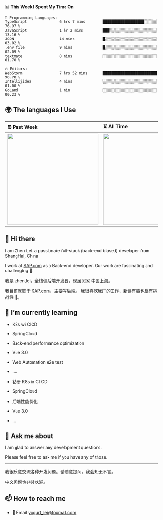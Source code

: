 <!--START_SECTION:waka-->
📊 **This Week I Spent My Time On** 

```text
💬 Programming Languages: 
TypeScript               6 hrs 7 mins        ███████████████████░░░░░░   76.97 % 
JavaScript               1 hr 2 mins         ███░░░░░░░░░░░░░░░░░░░░░░   13.16 % 
JSON                     14 mins             █░░░░░░░░░░░░░░░░░░░░░░░░   03.02 % 
.env file                9 mins              █░░░░░░░░░░░░░░░░░░░░░░░░   02.09 % 
textmate                 8 mins              ░░░░░░░░░░░░░░░░░░░░░░░░░   01.70 % 

🔥 Editors: 
WebStorm                 7 hrs 52 mins       █████████████████████████   98.78 % 
Intellijidea             4 mins              ░░░░░░░░░░░░░░░░░░░░░░░░░   01.00 % 
GoLand                   1 min               ░░░░░░░░░░░░░░░░░░░░░░░░░   00.23 % 
```


<!--END_SECTION:waka-->


## 🌍 The languages I Use

| ⏰ Past Week                                                                                                                                                  | ⌛️ All Time                                                                                                                                                  |
| :------------------------------------------------------------------------------------------------------------------------------------------------------------ | :------------------------------------------------------------------------------------------------------------------------------------------------------------ |
| <a href="https://wakatime.com/@9a64fd4e-85ff-48a6-a0c1-e09ecd80bab9"> <img src="https://wakatime.com/share/@9a64fd4e-85ff-48a6-a0c1-e09ecd80bab9/5f97c4a7-f918-43db-bace-c48898f1cd61.svg" height="300px"></a> | <a href="https://wakatime.com/@9a64fd4e-85ff-48a6-a0c1-e09ecd80bab9"><img src="https://wakatime.com/share/@9a64fd4e-85ff-48a6-a0c1-e09ecd80bab9/455e730b-0452-4b83-9bc2-fb46e42553a7.svg" height="300px"></a> |

## 👋 Hi there

I am Zhen Lei. a passionate full-stack (back-end biased) developer from ShangHai, China

I work at [SAP.com](https://www.sap.com) as a Back-end developer.
Our work are fascinating and challenging 💪.

我是 zhen,lei，全栈偏后端开发者，现居 🇨🇳 中国上海。

我目前就职于 [SAP.com](https://www.sap.cn)，主要写后端。
我很喜欢我厂的工作，新鲜有趣也很有挑战性 💪。

## 🌱 I’m currently learning

- K8s wi CICD
- SpringCloud
- Back-end performance optimization
- Vue 3.0
- Web Automation e2e test
- ....

- 钻研 K8s in CI CD
- SpringCloud
- 后端性能优化
- Vue 3.0
- ...

## 💬 Ask me about

I am glad to answer any development questions.

Please feel free to ask me if you have any of those.

---

我很乐意交流各种开发问题。请随意提问，我会知无不言。

中文问题也非常欢迎。

## 📫 How to reach me

- 📧 Email [yogurt_lei@foxmail.com](mailto:yogurt_lei@foxmail.com)
